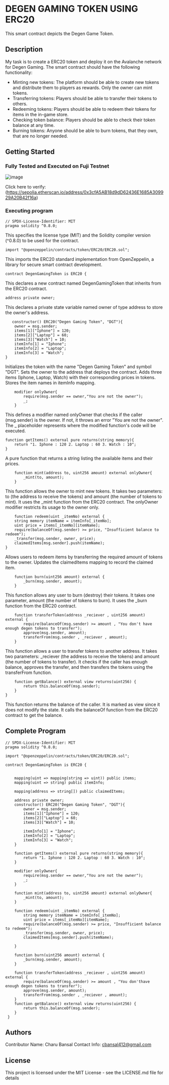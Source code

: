 # DEGEN GAMING TOKEN USING ERC20 

This smart contract depicts the Degen Game Token.

## Description

My task is to create a ERC20 token and deploy it on the Avalanche network for Degen Gaming. The smart contract should have the following functionality:

* Minting new tokens: The platform should be able to create new tokens and distribute them to players as rewards. Only the owner can mint tokens.
* Transferring tokens: Players should be able to transfer their tokens to others.
* Redeeming tokens: Players should be able to redeem their tokens for items in the in-game store.
* Checking token balance: Players should be able to check their token balance at any time.
* Burning tokens: Anyone should be able to burn tokens, that they own, that are no longer needed.

## Getting Started

### Fully Tested and Executed on Fuji Testnet
![image](https://github.com/user-attachments/assets/041e945d-8e95-437e-8201-9092e854a5c0)

Click here to verify: (https://sepolia.etherscan.io/address/0x3cfA5AB18d9dD62436E1685A309929A20B42f16a)

### Executing program
```
// SPDX-License-Identifier: MIT
pragma solidity ^0.8.0;
```
This specifies the license type (MIT) and the Solidity compiler version (^0.8.0) to be used for the contract.

```
import "@openzeppelin/contracts/token/ERC20/ERC20.sol";
```
This imports the ERC20 standard implementation from OpenZeppelin, a library for secure smart contract development.

```
contract DegenGamingToken is ERC20 {
```
This declares a new contract named DegenGamingToken that inherits from the ERC20 contract.

```
address private owner;
```
This declares a private state variable named owner of type address to store the owner's address.

```
   constructor() ERC20("Degen Gaming Token", "DGT"){
    owner = msg.sender;
    items[1]["Iphone"] = 120;
    items[2]["Laptop"] = 60;
    items[3]["Watch"] = 10;
    itemInfo[1] = "Iphone";
    itemInfo[2] = "Laptop";
    itemInfo[3] = "Watch";
}
```
Initializes the token with the name "Degen Gaming Token" and symbol "DGT".
Sets the owner to the address that deploys the contract.
Adds three items (Iphone, Laptop, Watch) with their corresponding prices in tokens.
Stores the item names in itemInfo mapping.

```
    modifier onlyOwner{
        require(msg.sender == owner,"You are not the owner");
        _;
    }
```
This defines a modifier named onlyOwner that checks if the caller (msg.sender) is the owner. If not, it throws an error "You are not the owner". The _ placeholder represents where the modified function's code will be executed.

```
function getItems() external pure returns(string memory){
    return "1. Iphone : 120 2. Laptop : 60 3. Watch : 10";
}
```
A pure function that returns a string listing the available items and their prices.

```
    function mint(address to, uint256 amount) external onlyOwner{
        _mint(to, amount);
    }
```
This function allows the owner to mint new tokens. It takes two parameters: to (the address to receive the tokens) and amount (the number of tokens to mint). It uses the _mint function from the ERC20 contract. The onlyOwner modifier restricts its usage to the owner only.

```
    function redeem(uint _itemNo) external {
    string memory itemName = itemInfo[_itemNo];
    uint price = items[_itemNo][itemName];
    require(balanceOf(msg.sender) >= price, "Insufficient balance to redeem");
    _transfer(msg.sender, owner, price);
    claimedItems[msg.sender].push(itemName);
}
```
Allows users to redeem items by transferring the required amount of tokens to the owner.
Updates the claimedItems mapping to record the claimed item.

```
    function burn(uint256 amount) external {
        _burn(msg.sender, amount);
    }
```
This function allows any user to burn (destroy) their tokens. It takes one parameter, amount (the number of tokens to burn). It uses the _burn function from the ERC20 contract.

```
    function transferToken(address _reciever , uint256 amount) external {
        require(balanceOf(msg.sender) >= amount , "You don't have enough degen tokens to transfer");
        approve(msg.sender, amount);
        transferFrom(msg.sender , _reciever , amount);
    }
```
This function allows a user to transfer tokens to another address. It takes two parameters: _reciever (the address to receive the tokens) and amount (the number of tokens to transfer). It checks if the caller has enough balance, approves the transfer, and then transfers the tokens using the transferFrom function.

```
    function getBalance() external view returns(uint256) {
        return this.balanceOf(msg.sender);
    }
}
```
This function returns the balance of the caller. It is marked as view since it does not modify the state. It calls the balanceOf function from the ERC20 contract to get the balance.

## Complete Program

```
// SPDX-License-Identifier: MIT
pragma solidity ^0.8.0;

import "@openzeppelin/contracts/token/ERC20/ERC20.sol";

contract DegenGamingToken is ERC20 {


    mapping(uint => mapping(string => uint)) public items;
    mapping(uint => string) public itemInfo;

    mapping(address => string[]) public claimedItems;

    address private owner;
    constructor() ERC20("Degen Gaming Token", "DGT"){
        owner = msg.sender;
        items[1]["Iphone"] = 120;
        items[2]["Laptop"] = 60;
        items[3]["Watch"] = 10;

        itemInfo[1] = "Iphone";
        itemInfo[2] = "Laptop";
        itemInfo[3] = "Watch";
    }

    function getItems() external pure returns(string memory){
        return "1. Iphone : 120 2. Laptop : 60 3. Watch : 10";
    }

    modifier onlyOwner{
        require(msg.sender == owner,"You are not the owner");
        _;
    }

    function mint(address to, uint256 amount) external onlyOwner{
        _mint(to, amount);
    }

    function redeem(uint _itemNo) external {
        string memory itemName = itemInfo[_itemNo];
        uint price = items[_itemNo][itemName];
        require(balanceOf(msg.sender) >= price, "Insufficient balance to redeem");
        _transfer(msg.sender, owner, price);
        claimedItems[msg.sender].push(itemName);
       
    }

    function burn(uint256 amount) external {
        _burn(msg.sender, amount);
    }

    function transferToken(address _reciever , uint256 amount) external {
        require(balanceOf(msg.sender) >= amount , "You don'thave enough degen tokens to transfer");
        approve(msg.sender, amount);
        transferFrom(msg.sender , _reciever , amount);
    }
    function getBalance() external view returns(uint256) {
        return this.balanceOf(msg.sender);
    }
 }
```

## Authors

Contributor Name: Charu Bansal
Contact Info: cbansal412@gmail.com


## License

This project is licensed under the MIT License - see the LICENSE.md file for details
